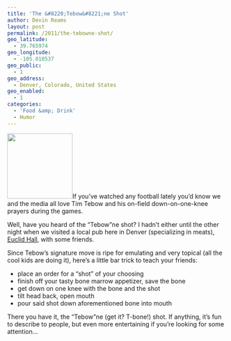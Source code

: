 ```yaml
---
title: 'The &#8220;Tebow&#8221;ne Shot'
author: Devin Reams
layout: post
permalink: /2011/the-tebowne-shot/
geo_latitude:
  - 39.765974
geo_longitude:
  - -105.010537
geo_public:
  - 1
geo_address:
  - Denver, Colorado, United States
geo_enabled:
  - 1
categories:
  - 'Food &amp; Drink'
  - Humor
---
```

<img src="http://devin.reams.me/wp-content/uploads/2011/12/tim-tebow-150x150.jpg" alt="" title="Tim Tebow praying" width="150" height="150" class="alignleft size-thumbnail wp-image-2923" />If you&#8217;ve watched any football lately you&#8217;d know we and the media all love Tim Tebow and his on-field down-on-one-knee prayers during the games.

Well, have you heard of the &#8220;Tebow&#8221;ne shot? I hadn&#8217;t either until the other night when we visited a local pub here in Denver (specializing in meats), [Euclid Hall][1], with some friends.

Since Tebow&#8217;s signature move is ripe for emulating and very topical (all the cool kids are doing it), here&#8217;s a little bar trick to teach your friends:

*   place an order for a &#8220;shot&#8221; of your choosing
*   finish off your tasty bone marrow appetizer, save the bone
*   get down on one knee with the bone and the shot
*   tilt head back, open mouth
*   pour said shot down aforementioned bone into mouth

There you have it, the &#8220;Tebow&#8221;ne (get it? T-bone!) shot. If anything, it&#8217;s fun to describe to people, but even more entertaining if you&#8217;re looking for some attention&#8230;

 [1]: http://euclidhall.com/